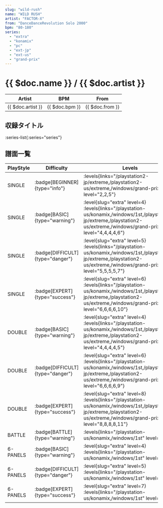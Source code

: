 ```yaml
---
slug: "wild-rush"
name: "WILD RUSH"
artist: "FACTOR-X"
from: "DanceDanceRevolution Solo 2000"
bpm: "80-180"
series:
  - "extra"
  - "konamix"
  - "pc"
  - "ext-jp"
  - "ext-us"
  - "grand-prix"
---
```


# {{ $doc.name }} / {{ $doc.artist }}

|Artist|BPM|From|
|------|---|----|
|{{ $doc.artist }}|{{ $doc.bpm }}|{{ $doc.from }}|

## 収録タイトル

:series-list{:series="series"}

## 譜面一覧

|PlayStyle|Difficulty|Levels|Notes|Movie|
|---------|----------|------|-----|-----|
|SINGLE| :badge[BEGINNER]{type="info"}| :levels{links="/playstation2-jp/extreme,/playstation2-us/extreme,/windows/grand-prix" level="2,2,5"}|112/0||
|SINGLE| :badge[BASIC]{type="warning"}|<div class="field is-grouped is-grouped-multiline"> :level{slug="extra" level=4} :levels{links="/playstation-us/konamix,/windows/1st,/playstation2-jp/extreme,/playstation2-us/extreme,/windows/grand-prix" level="4,4,4,4,6"}</div>|153/0||
|SINGLE| :badge[DIFFICULT]{type="danger"}|<div class="field is-grouped is-grouped-multiline"> :level{slug="extra" level=5} :levels{links="/playstation-us/konamix,/windows/1st,/playstation2-jp/extreme,/playstation2-us/extreme,/windows/grand-prix" level="5,5,5,5,7"}</div>|192/0||
|SINGLE| :badge[EXPERT]{type="success"}|<div class="field is-grouped is-grouped-multiline"> :level{slug="extra" level=6} :levels{links="/playstation-us/konamix,/windows/1st,/playstation2-jp/extreme,/playstation2-us/extreme,/windows/grand-prix" level="6,6,6,6,10"}</div>|247/0||
|DOUBLE| :badge[BASIC]{type="warning"}|<div class="field is-grouped is-grouped-multiline"> :level{slug="extra" level=4} :levels{links="/playstation-us/konamix,/windows/1st,/playstation2-jp/extreme,/playstation2-us/extreme,/windows/grand-prix" level="4,4,4,4,5"}</div>|184/0||
|DOUBLE| :badge[DIFFICULT]{type="danger"}|<div class="field is-grouped is-grouped-multiline"> :level{slug="extra" level=6} :levels{links="/playstation-us/konamix,/windows/1st,/playstation2-jp/extreme,/playstation2-us/extreme,/windows/grand-prix" level="6,6,6,6,9"}</div>|240/0||
|DOUBLE| :badge[EXPERT]{type="success"}|<div class="field is-grouped is-grouped-multiline"> :level{slug="extra" level=8} :levels{links="/playstation-us/konamix,/windows/1st,/playstation2-jp/extreme,/playstation2-us/extreme,/windows/grand-prix" level="8,8,8,8,11"}</div>|242/0||
|BATTLE| :badge[BATTLE]{type="warning"}| :levels{links="/playstation-us/konamix,/windows/1st" level="4,7"}|||
|6-PANELS| :badge[BASIC]{type="warning"}|<div class="field is-grouped is-grouped-multiline"> :level{slug="extra" level=4} :levels{links="/playstation-us/konamix,/windows/1st" level="4,4"}</div>|153/0||
|6-PANELS| :badge[DIFFICULT]{type="danger"}|<div class="field is-grouped is-grouped-multiline"> :level{slug="extra" level=5} :levels{links="/playstation-us/konamix,/windows/1st" level="5,5"}</div>|192/0||
|6-PANELS| :badge[EXPERT]{type="success"}|<div class="field is-grouped is-grouped-multiline"> :level{slug="extra" level=7} :levels{links="/playstation-us/konamix,/windows/1st" level="7,7"}</div>|247/0||
